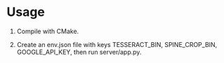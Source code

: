 Usage
=======

1. Compile with CMake.

2. Create an env.json file with keys TESSERACT_BIN, SPINE_CROP_BIN, GOOGLE_API_KEY, then run server/app.py.
